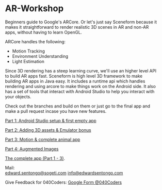 # AR-Workshop
Beginners guide to Google's ARCore. Or let's just say Sceneform because it makes it straightforward to render realistic 3D scenes in AR and non-AR apps, without having to learn OpenGL.

ARCore handles the following:
- Motion Tracking
- Environment Understanding
- Light Estimation

Since 3D rendering has a steep learning curve, we'll use an higher level API to build AR apps fast. 
Sceneform is high level 3D framework to make building AR apps in Java easy. It includes a runtime api which handles rendering and using arcore to make things work on the Android side. It also has a set of tools that interact with Android Studio to help you interact with your objects.


Check out the branches and build on them or just go to the final app and make a pull request incase you have new features.

[Part 1: Android Studio setup & first empty app](https://github.com/edward-sentongo/AR-Workshop/tree/play/part-1)

[Part 2: Adding 3D assets & Emulator bonus](https://github.com/edward-sentongo/AR-Workshop/tree/play/part-2)

[Part 3: Motion & complete animal app](https://github.com/edward-sentongo/AR-Workshop/tree/play/part-3)

[Part 4: Augmented Images](https://github.com/edward-sentongo/AR-Workshop-Augmented-Images) 

[The complete app (Part 1 - 3)](https://github.com/edward-sentongo/AR-Workshop-123).  

Mail:  
edward.sentongo@sogeti.com
info@edwardsentongo.com

Give Feedback for 040Coders: 
[Google Form @040Coders](https://forms.gle/xAHoxM2BZJpttxLv7)




